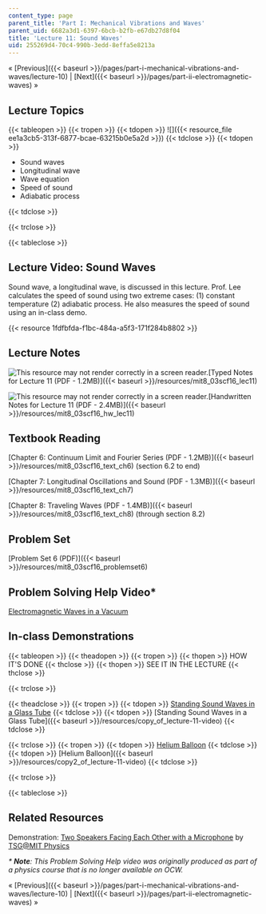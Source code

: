 ```yaml
---
content_type: page
parent_title: 'Part I: Mechanical Vibrations and Waves'
parent_uid: 6682a3d1-6397-6bcb-b2fb-e67db27d8f04
title: 'Lecture 11: Sound Waves'
uid: 255269d4-70c4-990b-3edd-8effa5e8213a
---
```


« [Previous]({{< baseurl >}}/pages/part-i-mechanical-vibrations-and-waves/lecture-10) | [Next]({{< baseurl >}}/pages/part-ii-electromagnetic-waves) »

Lecture Topics
--------------

{{< tableopen >}}
{{< tropen >}}
{{< tdopen >}}
![]({{< resource_file ee1a3cb5-313f-6877-bcae-63215b0e5a2d >}})
{{< tdclose >}}
{{< tdopen >}}


*   Sound waves
*   Longitudinal wave
*   Wave equation
*   Speed of sound
*   Adiabatic process


{{< tdclose >}}

{{< trclose >}}

{{< tableclose >}}

Lecture Video: Sound Waves
--------------------------

Sound wave, a longitudinal wave, is discussed in this lecture. Prof. Lee calculates the speed of sound using two extreme cases: (1) constant temperature (2) adiabatic process. He also measures the speed of sound using an in-class demo.

{{< resource 1fdfbfda-f1bc-484a-a5f3-171f284b8802 >}}

Lecture Notes
-------------

![This resource may not render correctly in a screen reader.](/images/inacessible.gif)[Typed Notes for Lecture 11 (PDF - 1.2MB)]({{< baseurl >}}/resources/mit8_03scf16_lec11)

![This resource may not render correctly in a screen reader.](/images/inacessible.gif)[Handwritten Notes for Lecture 11 (PDF - 2.4MB)]({{< baseurl >}}/resources/mit8_03scf16_hw_lec11)

Textbook Reading
----------------

[Chapter 6: Continuum Limit and Fourier Series (PDF - 1.2MB)]({{< baseurl >}}/resources/mit8_03scf16_text_ch6) (section 6.2 to end) 

[Chapter 7: Longitudinal Oscillations and Sound (PDF - 1.3MB)]({{< baseurl >}}/resources/mit8_03scf16_text_ch7) 

[Chapter 8: Traveling Waves (PDF - 1.4MB)]({{< baseurl >}}/resources/mit8_03scf16_text_ch8) (through section 8.2) 

Problem Set
-----------

[Problem Set 6 (PDF)]({{< baseurl >}}/resources/mit8_03scf16_problemset6)

Problem Solving Help Video\*
----------------------------

[Electromagnetic Waves in a Vacuum](/courses/res-8-005-vibrations-and-waves-problem-solving-fall-2012/pages/problem-solving-videos/electromagnetic-waves-in-a-vacuum-1)

In-class Demonstrations
-----------------------

{{< tableopen >}}
{{< theadopen >}}
{{< tropen >}}
{{< thopen >}}
HOW IT'S DONE
{{< thclose >}}
{{< thopen >}}
SEE IT IN THE LECTURE
{{< thclose >}}

{{< trclose >}}

{{< theadclose >}}
{{< tropen >}}
{{< tdopen >}}
[Standing Sound Waves in a Glass Tube](http://tsgphysics.mit.edu/front/?page=demo.php&letnum=C%2052&show=0)
{{< tdclose >}}
{{< tdopen >}}
[Standing Sound Waves in a Glass Tube]({{< baseurl >}}/resources/copy_of_lecture-11-video)
{{< tdclose >}}

{{< trclose >}}
{{< tropen >}}
{{< tdopen >}}
[Helium Balloon](http://tsgphysics.mit.edu/front/?page=demo.php&letnum=C%2048&show=0)
{{< tdclose >}}
{{< tdopen >}}
[Helium Balloon]({{< baseurl >}}/resources/copy2_of_lecture-11-video)
{{< tdclose >}}

{{< trclose >}}

{{< tableclose >}}

Related Resources
-----------------

Demonstration: [Two Speakers Facing Each Other with a Microphone](http://tsgphysics.mit.edu/front/?page=demo.php&letnum=C%2053&show=0) by [TSG@MIT Physics](http://tsgphysics.mit.edu/front/)

_\* **Note**: This Problem Solving Help video was originally produced as part of a physics course that is no longer available on OCW._

« [Previous]({{< baseurl >}}/pages/part-i-mechanical-vibrations-and-waves/lecture-10) | [Next]({{< baseurl >}}/pages/part-ii-electromagnetic-waves) »
